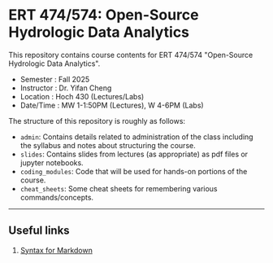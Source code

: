 # ERT 474/574: Open-Source Hydrologic Data Analytics 

This repository contains course contents for ERT 474/574 "Open-Source Hydrologic Data Analytics". 

 * Semester    : Fall 2025
 * Instructor  : Dr. Yifan Cheng
 * Location    : Hoch 430 (Lectures/Labs)
 * Date/Time   : MW 1-1:50PM (Lectures), W 4-6PM (Labs)

The structure of this repository is roughly as follows:
 * `admin`: Contains details related to administration of the class including the syllabus and notes about structuring the course.
 * `slides`: Contains slides from lectures (as appropriate) as pdf files or jupyter notebooks.
 * `coding_modules`: Code that will be used for hands-on portions of the course.
 * `cheat_sheets`: Some cheat sheets for remembering various commands/concepts.

-----

## Useful links
1. [Syntax for Markdown](https://www.markdownguide.org/basic-syntax/)
